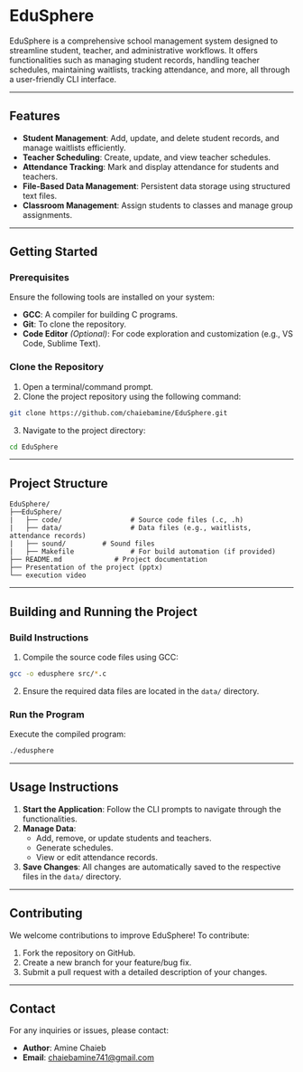 # EduSphere

EduSphere is a comprehensive school management system designed to streamline student, teacher, and administrative workflows. It offers functionalities such as managing student records, handling teacher schedules, maintaining waitlists, tracking attendance, and more, all through a user-friendly CLI interface.

---

## Features

- **Student Management**: Add, update, and delete student records, and manage waitlists efficiently.
- **Teacher Scheduling**: Create, update, and view teacher schedules.
- **Attendance Tracking**: Mark and display attendance for students and teachers.
- **File-Based Data Management**: Persistent data storage using structured text files.
- **Classroom Management**: Assign students to classes and manage group assignments.

---

## Getting Started

### Prerequisites

Ensure the following tools are installed on your system:

- **GCC**: A compiler for building C programs.
- **Git**: To clone the repository.
- **Code Editor** *(Optional)*: For code exploration and customization (e.g., VS Code, Sublime Text).

### Clone the Repository

1. Open a terminal/command prompt.
2. Clone the project repository using the following command:

```bash
git clone https://github.com/chaiebamine/EduSphere.git
```

3. Navigate to the project directory:

```bash
cd EduSphere
```

---

## Project Structure

```
EduSphere/
├──EduSphere/
|	├── code/                 # Source code files (.c, .h)
|	├── data/                 # Data files (e.g., waitlists, attendance records)
|	├── sound/ 		   # Sound files
|	├── Makefile              # For build automation (if provided)			  
├── README.md             # Project documentation
├── Presentation of the project (pptx)
└── execution video
```

---

## Building and Running the Project

### Build Instructions

1. Compile the source code files using GCC:

```bash
gcc -o edusphere src/*.c
```

2. Ensure the required data files are located in the `data/` directory.

### Run the Program

Execute the compiled program:

```bash
./edusphere
```

---

## Usage Instructions

1. **Start the Application**: Follow the CLI prompts to navigate through the functionalities.
2. **Manage Data**:
   - Add, remove, or update students and teachers.
   - Generate schedules.
   - View or edit attendance records.
3. **Save Changes**: All changes are automatically saved to the respective files in the `data/` directory.

---

## Contributing

We welcome contributions to improve EduSphere! To contribute:

1. Fork the repository on GitHub.
2. Create a new branch for your feature/bug fix.
3. Submit a pull request with a detailed description of your changes.

---

## Contact

For any inquiries or issues, please contact:

- **Author**: Amine Chaieb
- **Email**: chaiebamine741@gmail.com
